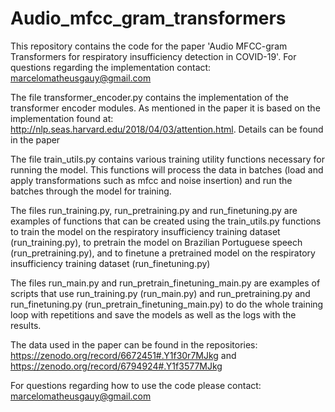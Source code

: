 # Audio_mfcc_gram_transformers

This repository contains the code for the paper 'Audio MFCC-gram Transformers for respiratory insufficiency detection in COVID-19'. For questions regarding the implementation contact: marcelomatheusgauy@gmail.com

The file transformer_encoder.py contains the implementation of the transformer encoder modules. As mentioned in the paper it is based on the implementation found at: http://nlp.seas.harvard.edu/2018/04/03/attention.html. Details can be found in the paper

The file train_utils.py contains various training utility functions necessary for running the model. This functions will process the data in batches (load and apply transformations such as mfcc and noise insertion) and run the batches through the model for training.

The files run_training.py, run_pretraining.py and run_finetuning.py are examples of functions that can be created using the train_utils.py functions to train the model on the respiratory insufficiency training dataset (run_training.py), to pretrain the model on Brazilian Portuguese speech (run_pretraining.py), and to finetune a pretrained model on the respiratory insufficiency training dataset (run_finetuning.py)

The files run_main.py and run_pretrain_finetuning_main.py are examples of scripts that use run_training.py (run_main.py) and run_pretraining.py and run_finetuning.py (run_pretrain_finetuning_main.py) to do the whole training loop with repetitions and save the models as well as the logs with the results.

The data used in the paper can be found in the repositories: https://zenodo.org/record/6672451#.Y1f30r7MJkg and https://zenodo.org/record/6794924#.Y1f3577MJkg

For questions regarding how to use the code please contact: marcelomatheusgauy@gmail.com
